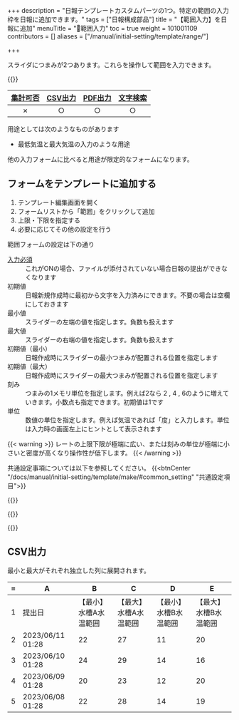 +++
description = "日報テンプレートカスタムパーツの1つ。特定の範囲の入力枠を日報に追加できます。"
tags = ["日報構成部品"]
title = "【範囲入力】を日報に追加"
menuTitle = "🧩範囲入力"
toc = true
weight = 101001109
contributors = []
aliases = ["/manual/initial-setting/template/range/"]

+++

スライダにつまみが2つあります。これらを操作して範囲を入力できます。

{{<icatch filename="range-input" msg="最低〜最大など 範囲の数値入力に" title="範囲入力フォーム" fontsize="30px" alice="ok" >}}


|[集計可否](/docs/manual/analytics/)|[CSV出力](/docs/manual/analytics/csv/)|[PDF出力](/docs/manual/read-report/pdf/)|[文字検索](/docs/manual/read-report/list/)|
|:---:|:---:|:---:|:---:|
|✗|○|○|○|

用途としては次のようなものがあります

- 最低気温と最大気温の入力のような用途

他の入力フォームに比べると用途が限定的なフォームになります。

## フォームをテンプレートに追加する

1. テンプレート編集画面を開く
1. フォームリストから「範囲」をクリックして追加
1. 上限・下限を指定する
1. 必要に応じてその他の設定を行う

範囲フォームの設定は下の通り

<dl class="basic">
  <dt><a href="/tips/required/">入力必須</a></dt>
  <dd>これがONの場合、ファイルが添付されていない場合日報の提出ができなくなります</dd>
  <dt>初期値</dt>
  <dd>日報新規作成時に最初から文字を入力済みにできます。不要の場合は空欄にしておきます</dd>
  <dt>最小値</dt>
  <dd>スライダーの左端の値を指定します。負数も扱えます</dd>
  <dt>最大値</dt>
  <dd>スライダーの右端の値を指定します。負数も扱えます</dd>
  <dt>初期値（最小）</dt>
  <dd>日報作成時にスライダーの最小つまみが配置される位置を指定します</dd>
  <dt>初期値（最大）</dt>
  <dd>日報作成時にスライダーの最大つまみが配置される位置を指定します</dd>
  <dt>刻み</dt>
  <dd>つまみの1メモリ単位を指定します。例えば2なら 2 , 4 , 6のように増えていきます。小数点も指定できます。初期値は1です</dd>
  <dt>単位</dt>
  <dd>数値の単位を指定します。例えば気温であれば「度」と入力します。単位は入力時の画面左上にヒントとして表示されます</dd>
</dl>


{{< warning >}}
レートの上限下限が極端に広い、または刻みの単位が極端に小さいと密度が高くなり操作性が低下します。
{{< /warning >}}


共通設定事項については以下を参照してください。
{{<btnCenter "/docs/manual/initial-setting/template/make/#common_setting" "共通設定項目">}}

{{<appscreen filename="template-edit-range" title="範囲入力フォームをテンプレートに追加"  >}}

{{<nextArrow>}}

{{<appscreen filename="range-preview"  title="範囲選択入力イメージ" fontsize="30px" alice="here" >}}


## CSV出力

最小と最大がそれぞれ独立した列に展開されます。

<div class="excelTable">

|=|A|B|C|D|E|
|---|---|---|---|---|---|
1|提出日|【最小】水槽A水温範囲|【最大】水槽A水温範囲|【最小】水槽B水温範囲|【最大】水槽B水温範囲|点検報告
2|2023/06/11 01:28|22|27|11|20|
3|2023/06/10 01:28|24|29|14|16|
4|2023/06/09 01:28|20|23|12|20|
5|2023/06/08 01:28|22|28|14|19|水温異常なし

</div>
